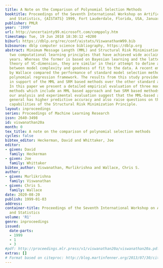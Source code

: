 ```yaml
---
title: A Note on the Comparison of Polynomial Selection Methods
booktitle: Proceedings of the Seventh International Workshop on Artificial Intelligence
  and Statistics, {AISTATS} 1999, Fort Lauderdale, Florida, USA, January 3-6, 1999
publisher: PMLR
year: '1999'
url: http://uncertainty99.microsoft.com/comppoly.htm
timestamp: Tue, 19 Jun 2018 18:30:12 +0200
biburl: https://dblp.org/rec/conf/aistats/ViswanathanW99.bib
bibsource: dblp computer science bibliography, https://dblp.org
abstract: Minimum Message Length (MML) and Structural Risk Minimisation (SRM) are
  two computational learning principles that have achieved wide acclaim in recent
  years. Whereas the former is based on Bayesian learning and the latter on the classical
  theory of VC-dimension, they are similar in their attempt to define a trade-off
  between model complexity and goodness of fit to the data. A recent empirical study
  by Wallace compared the performance of standard model selection methods in a one-dimensional
  polynomial regression framework. The results from this study provided strong evidence
  in support of the MML and SRM based methods over the other standard approaches.
  In this paper we present a detailed empirical evaluation of three model selection
  methods which include an MML based approach and two SRM based methods. Results from
  our analysis and experimental evaluation suggest that the MML-based approach in
  general has higher predictive accuracy and also raise questions on the inductive
  capabilities of the Structural Risk Minimization Principle.
layout: inproceedings
series: Proceedings of Machine Learning Research
issn: 2640-3498
id: viswanathan20a
month: 0
tex_title: A note on the comparison of polynomial selection methods
cycles: false
bibtex_editor: Heckerman, David and Whittaker, Joe
editor:
- given: David
  family: Heckerman
- given: Joe
  family: Whittaker
bibtex_author: Viswanathan, Murlikrishna and Wallace, Chris S.
author:
- given: Murlikrishna
  family: Viswanathan
- given: Chris S.
  family: Wallace
date: 2020-08-20 
publish: 1999-01-03
address: 
container-title: Proceedings of the Seventh International Workshop on Artificial Intelligence
  and Statistics
volume: 'R1'
genre: inproceedings
issued:
  date-parts:
  - 1999
  - 1
  - 3
#pdf: http://proceedings.mlr.press/v1/viswanathan20a/viswanathan20a.pdf
extras: []
# Format based on citeproc: http://blog.martinfenner.org/2013/07/30/citeproc-yaml-for-bibliographies/
---
```

